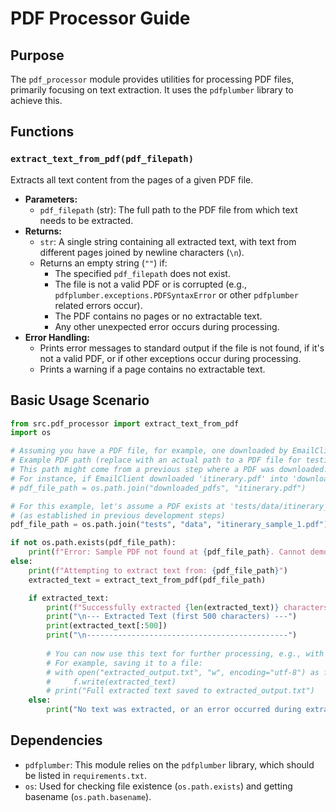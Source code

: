 # PDF Processor Guide

## Purpose

The `pdf_processor` module provides utilities for processing PDF files, primarily focusing on text extraction. It uses the `pdfplumber` library to achieve this.

## Functions

### `extract_text_from_pdf(pdf_filepath)`
Extracts all text content from the pages of a given PDF file.

-   **Parameters:**
    -   `pdf_filepath` (str): The full path to the PDF file from which text needs to be extracted.
-   **Returns:**
    -   `str`: A single string containing all extracted text, with text from different pages joined by newline characters (`\n`).
    -   Returns an empty string (`""`) if:
        -   The specified `pdf_filepath` does not exist.
        -   The file is not a valid PDF or is corrupted (e.g., `pdfplumber.exceptions.PDFSyntaxError` or other `pdfplumber` related errors occur).
        -   The PDF contains no pages or no extractable text.
        -   Any other unexpected error occurs during processing.
-   **Error Handling:**
    -   Prints error messages to standard output if the file is not found, if it's not a valid PDF, or if other exceptions occur during processing.
    -   Prints a warning if a page contains no extractable text.

## Basic Usage Scenario

```python
from src.pdf_processor import extract_text_from_pdf
import os

# Assuming you have a PDF file, for example, one downloaded by EmailClient or POPClient:
# Example PDF path (replace with an actual path to a PDF file for testing)
# This path might come from a previous step where a PDF was downloaded.
# For instance, if EmailClient downloaded 'itinerary.pdf' into 'downloaded_pdfs':
# pdf_file_path = os.path.join("downloaded_pdfs", "itinerary.pdf")

# For this example, let's assume a PDF exists at 'tests/data/itinerary_sample_1.pdf'
# (as established in previous development steps)
pdf_file_path = os.path.join("tests", "data", "itinerary_sample_1.pdf") # Adjust path as needed relative to your script

if not os.path.exists(pdf_file_path):
    print(f"Error: Sample PDF not found at {pdf_file_path}. Cannot demonstrate usage.")
else:
    print(f"Attempting to extract text from: {pdf_file_path}")
    extracted_text = extract_text_from_pdf(pdf_file_path)

    if extracted_text:
        print(f"Successfully extracted {len(extracted_text)} characters.")
        print("\n--- Extracted Text (first 500 characters) ---")
        print(extracted_text[:500])
        print("\n---------------------------------------------")
        
        # You can now use this text for further processing, e.g., with an LLM.
        # For example, saving it to a file:
        # with open("extracted_output.txt", "w", encoding="utf-8") as f:
        #     f.write(extracted_text)
        # print("Full extracted text saved to extracted_output.txt")
    else:
        print("No text was extracted, or an error occurred during extraction.")

```

## Dependencies

-   `pdfplumber`: This module relies on the `pdfplumber` library, which should be listed in `requirements.txt`.
-   `os`: Used for checking file existence (`os.path.exists`) and getting basename (`os.path.basename`).

```
